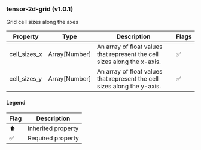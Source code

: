 ### tensor-2d-grid (v1.0.1)
Grid cell sizes along the axes

| Property | Type | Description | Flags |
|---|---|---|---|
| cell_sizes_x | Array[Number] | An array of float values that represent the cell sizes along the x-axis. | ✅ |
| cell_sizes_y | Array[Number] | An array of float values that represent the cell sizes along the y-axis. | ✅ |


#### Legend

| Flag | Description |
| --- | --- |
| ⬆️ | Inherited property |
| ✅ | Required property |

